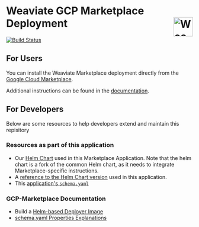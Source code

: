 <h1>Weaviate GCP Marketplace Deployment <img alt='Weaviate logo' src='https://raw.githubusercontent.com/semi-technologies/weaviate/19de0956c69b66c5552447e84d016f4fe29d12c9/docs/assets/weaviate-logo.png' width='52' align='right' /></h1>

[![Build Status](https://api.travis-ci.org/semi-technologies/weaviate-on-gcp-marketplace.svg?branch=master)](https://travis-ci.org/semi-technologies/weaviate-on-gcp-marketplace/branches)

## For Users

You can install the Weaviate Marketplace deployment directly from the [Google Cloud Marketplace](https://console.cloud.google.com/marketplace/details/semi-marketplace-public/weaviate).

Additional instructions can be found in the [documentation](https://www.semi.technology/documentation/weaviate/current/getting-started/installation.html#cloud-deployment).

## For Developers

Below are some resources to help developers extend and maintain this repisitory

### Resources as part of this application

* Our [Helm Chart](https://github.com/semi-technologies/weaviate-helm-gcp-marketplace) used in this Marketplace Application. Note that the helm chart is a fork of the common Helm chart, as it needs to integrate Marketplace-specific instructions.
* A [reference to the Helm Chart version](https://github.com/semi-technologies/weaviate-on-gcp-marketplace/blob/b44fd633fe9a8fd1ba330d342304ca410620db94/versions.sh.inc#L5) used in this application.
* This [application's `schema.yaml`](https://github.com/semi-technologies/weaviate-on-gcp-marketplace/blob/master/schema.yaml)

### GCP-Marketplace Documentation
* Build a [Helm-based Deployer Image](https://github.com/GoogleCloudPlatform/marketplace-k8s-app-tools/blob/master/docs/building-deployer-helm.md)
* [schema.yaml Properties Explanations](https://github.com/GoogleCloudPlatform/marketplace-k8s-app-tools/blob/master/docs/schema.md#properties) 
